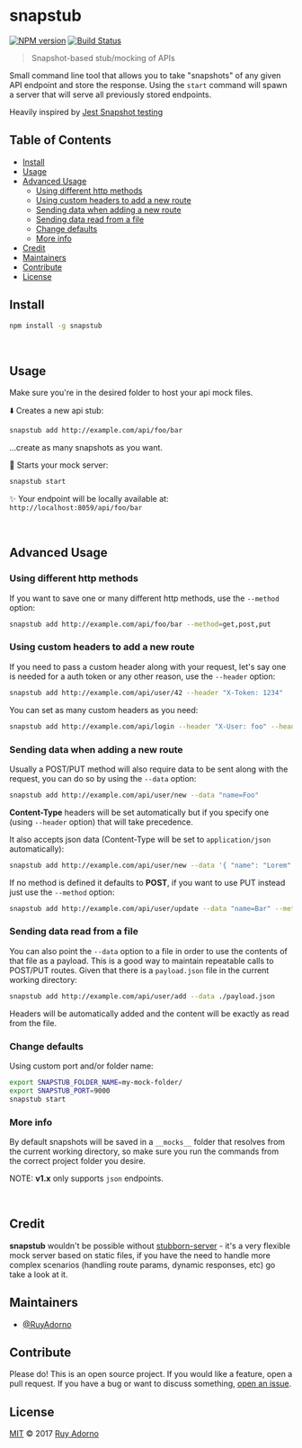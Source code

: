 # snapstub

[![NPM version](https://badge.fury.io/js/snapstub.svg)](https://npmjs.org/package/snapstub) [![Build Status](https://travis-ci.org/ruyadorno/snapstub.svg?branch=master)](https://travis-ci.org/ruyadorno/snapstub)

> Snapshot-based stub/mocking of APIs

Small command line tool that allows you to take "snapshots" of any given API endpoint and store the response. Using the `start` command will spawn a server that will serve all previously stored endpoints.

Heavily inspired by [Jest Snapshot testing](https://facebook.github.io/jest/blog/2016/07/27/jest-14.html)

## Table of Contents

- [Install](#install)
- [Usage](#usage)
- [Advanced Usage](#advanced-usage)
	- [Using different http methods](#using-different-http-methods)
	- [Using custom headers to add a new route](#using-custom-headers-to-add-a-new-route)
	- [Sending data when adding a new route](#sending-data-when-adding-a-new-route)
	- [Sending data read from a file](#sending-data-read-from-a-file)
	- [Change defaults](#change-defaults)
	- [More info](#more-info)
- [Credit](#credit)
- [Maintainers](#maintainers)
- [Contribute](#contribute)
- [License](#license)

## Install

```sh
npm install -g snapstub
```

<br/>

## Usage

Make sure you're in the desired folder to host your api mock files.

:arrow_down: Creates a new api stub:

```sh
snapstub add http://example.com/api/foo/bar
```

...create as many snapshots as you want.

:rocket: Starts your mock server:

```sh
snapstub start
```

:sparkles: Your endpoint will be locally available at: `http://localhost:8059/api/foo/bar`

<br/>

## Advanced Usage

### Using different http methods

If you want to save one or many different http methods, use the `--method` option:

```sh
snapstub add http://example.com/api/foo/bar --method=get,post,put
```

### Using custom headers to add a new route

If you need to pass a custom header along with your request, let's say one is needed for a auth token or any other reason, use the `--header` option:

```sh
snapstub add http://example.com/api/user/42 --header "X-Token: 1234"
```

You can set as many custom headers as you need:

```sh
snapstub add http://example.com/api/login --header "X-User: foo" --header "X-Token: bar"
```

### Sending data when adding a new route

Usually a POST/PUT method will also require data to be sent along with the request, you can do so by using the `--data` option:

```sh
snapstub add http://example.com/api/user/new --data "name=Foo"
```

**Content-Type** headers will be set automatically but if you specify one (using `--header` option) that will take precedence.

It also accepts json data (Content-Type will be set to `application/json` automatically):

```sh
snapstub add http://example.com/api/user/new --data '{ "name": "Lorem" }'
```

If no method is defined it defaults to **POST**, if you want to use PUT instead just use the `--method` option:

```sh
snapstub add http://example.com/api/user/update --data "name=Bar" --method=put
```

### Sending data read from a file

You can also point the `--data` option to a file in order to use the contents of that file as a payload. This is a good way to maintain repeatable calls to POST/PUT routes. Given that there is a `payload.json` file in the current working directory:

```sh
snapstub add http://example.com/api/user/add --data ./payload.json
```

Headers will be automatically added and the content will be exactly as read from the file.

### Change defaults

Using custom port and/or folder name:

```sh
export SNAPSTUB_FOLDER_NAME=my-mock-folder/
export SNAPSTUB_PORT=9000
snapstub start
```

### More info

By default snapshots will be saved in a `__mocks__` folder that resolves from the current working directory, so make sure you run the commands from the correct project folder you desire.

NOTE: **v1.x** only supports `json` endpoints.

<br/>

## Credit

**snapstub** wouldn't be possible without [stubborn-server](https://github.com/zeachco/stubborn-server) - it's a very flexible mock server based on static files, if you have the need to handle more complex scenarios (handling route params, dynamic responses, etc) go take a look at it.

## Maintainers

- [@RuyAdorno](https://github.com/ruyadorno)

## Contribute

Please do! This is an open source project. If you would like a feature, open a pull request. If you have a bug or want to discuss something, [open an issue](https://github.com/ruyadorno/snapstub/issues/new).

## License

[MIT](LICENSE) © 2017 [Ruy Adorno](http://ruyadorno.com)
